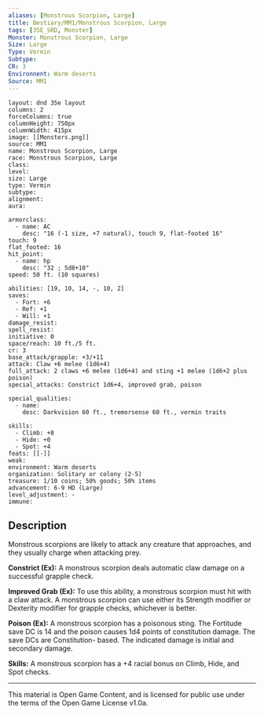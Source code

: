 ```yaml
---
aliases: [Monstrous Scorpion, Large]
title: Bestiary/MM1/Monstrous Scorpion, Large
tags: [35E_SRD, Monster]
Monster: Monstrous Scorpion, Large
Size: Large
Type: Vermin
Subtype: 
CR: 3
Environnent: Warm deserts
Source: MM1
---
```


```statblock
layout: dnd 35e layout
columns: 2
forceColumns: true
columnHeight: 750px
columnWidth: 415px
image: [[Monsters.png]]
source: MM1
name: Monstrous Scorpion, Large
race: Monstrous Scorpion, Large
class: 
level: 
size: Large
type: Vermin
subtype: 
alignment: 
aura: 

armorclass:
  - name: AC
    desc: "16 (-1 size, +7 natural), touch 9, flat-footed 16"
touch: 9
flat_footed: 16
hit_point:
  - name: hp
    desc: "32 ; 5d8+10"
speed: 50 ft. (10 squares)

abilities: [19, 10, 14, -, 10, 2]
saves:
  - Fort: +6
  - Ref: +1
  - Will: +1
damage_resist: 
spell_resist: 
initiative: 0
space/reach: 10 ft./5 ft.
cr: 3
base_attack/grapple: +3/+11
attack: Claw +6 melee (1d6+4)
full_attack: 2 claws +6 melee (1d6+4) and sting +1 melee (1d6+2 plus poison)
special_attacks: Constrict 1d6+4, improved grab, poison

special_qualities:
  - name: 
    desc: Darkvision 60 ft., tremorsense 60 ft., vermin traits

skills:
  - Climb: +8
  - Hide: +0
  - Spot: +4
feats: [[-]]
weak: 
environment: Warm deserts
organization: Solitary or colony (2-5)
treasure: 1/10 coins; 50% goods; 50% items
advancement: 6-9 HD (Large)
level_adjustment: -
immune: 
```

## Description

<p>Monstrous scorpions are likely to attack any creature that approaches, and they usually charge when attacking prey.</p>
<p>
            <b>Constrict (Ex):</b> A monstrous scorpion deals automatic claw damage on a successful grapple check.</p>
<p>
            <b>Improved Grab (Ex):</b> To use this ability, a monstrous scorpion must hit with a claw attack. A monstrous scorpion can use either its Strength modifier or Dexterity modifier for grapple checks, whichever is better.</p>
<p>
            <b>Poison (Ex):</b> A monstrous scorpion has a poisonous sting. The Fortitude save DC is 14 and the poison causes 1d4 points of constitution damage. The save DCs are Constitution- based. The indicated damage is initial and secondary damage.</p>
<p>
            <b>Skills:</b> A monstrous scorpion has a +4 racial bonus on Climb, Hide, and Spot checks.</p>

---

This material is Open Game Content, and is licensed for public use under
the terms of the Open Game License v1.0a.
